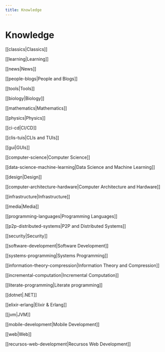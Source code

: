 ```yaml
---
title: Knowledge
---
```


# Knowledge

[[classics|Classics]]

[[learning|Learning]]

[[news|News]]

[[people-blogs|People and Blogs]]

[[tools|Tools]]

[[biology|Biology]]

[[mathematics|Mathematics]]

[[physics|Physics]]

[[ci-cd|CI/CD]]

[[clis-tuis|CLIs and TUIs]]

[[gui|GUIs]]

[[computer-science|Computer Science]]

[[data-science-machine-learning|Data Science and Machine Learning]]

[[design|Design]]

[[computer-architecture-hardware|Computer Architecture and Hardware]]

[[infrastructure|Infrastructure]]

[[media|Media]]

[[programming-languages|Programming Languages]]

[[p2p-distributed-systems|P2P and Distributed Systems]]

[[security|Security]]

[[software-development|Software Development]]

[[systems-programming|Systems Programming]]

[[information-theory-compression|Information Theory and Compression]]

[[incremental-computation|Incremental Computation]]

[[literate-programming|Literate programming]]

[[dotnet|.NET]]

[[elixir-erlang|Elixir & Erlang]]

[[jvm|JVM]]

[[mobile-development|Mobile Development]]

[[web|Web]]

[[recursos-web-development|Recursos Web Development]]
